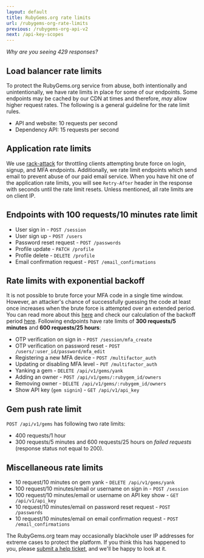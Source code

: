 ```yaml
---
layout: default
title: RubyGems.org rate limits
url: /rubygems-org-rate-limits
previous: /rubygems-org-api-v2
next: /api-key-scopes
---
```


<em class="t-gray">Why are you seeing 429 responses?</em>

Load balancer rate limits
----

To protect the RubyGems.org service from abuse, both intentionally and unintentionally, we have rate limits in place for some of our endpoints. Some endpoints may be cached by our CDN at times and therefore, _may_ allow higher request rates. The following is a general guideline for the rate limit rules.

* API and website: 10 requests per second
* Dependency API: 15 requests per second

Application rate limits
----

We use [rack-attack](https://github.com/kickstarter/rack-attack) for throttling clients attempting brute force on login, signup, and MFA endpoints. Additionally, we rate limit endpoints which send email to prevent abuse of our paid email service. When you have hit one of the application rate limits, you will see `Retry-After` header in the response with seconds until the rate limit resets. Unless mentioned, all rate limits are on client IP.

## Endpoints with 100 requests/10 minutes rate limit

* User sign in - `POST /session`
* User sign up - `POST /users`
* Password reset request - `POST /passwords`
* Profile update - `PATCH /profile`
* Profile delete - `DELETE /profile`
* Email confirmation request - `POST /email_confirmations`

## Rate limits with exponential backoff

It is not possible to brute force your MFA code in a single time window. However, an attacker's chance of successfully guessing the code at least once increases when the brute force is attempted over an extended period. You can read more about this [here](https://security.stackexchange.com/a/185917) and check our calculation of the backoff period [here](https://github.com/rubygems/rubygems.org/pull/2330#issuecomment-643931531).
Following endpoints have rate limits of **300 requests/5 minutes** and **600 requests/25 hours**:

* OTP verification on sign in - `POST /session/mfa_create`
* OTP verification on password reset - `POST /users/:user_id/password/mfa_edit`
* Registering a new MFA device - `POST /multifactor_auth`
* Updating or disabling MFA level - `PUT /multifactor_auth`
* Yanking a gem - `DELETE /api/v1/gems/yank`
* Adding an owner - `POST /api/v1/gems/:rubygem_id/owners`
* Removing owner - `DELETE /api/v1/gems/:rubygem_id/owners`
* Show API key (`gem signin`) - `GET /api/v1/api_key`

## Gem push rate limit

`POST /api/v1/gems` has following two rate limits:

* 400 requests/1 hour
* 300 requests/5 minutes and 600 requests/25 hours on *failed requests* (response status not equal to 200).

## Miscellaneous rate limits

* 10 request/10 minutes on gem yank - `DELETE /api/v1/gems/yank`
* 100 request/10 minutes/email or username on sign in - `POST /session`
* 100 request/10 minutes/email or username on API key show - `GET /api/v1/api_key`
* 10 request/10 minutes/email on password reset request - `POST /passwords`
* 10 request/10 minutes/email on email confirmation request - `POST /email_confirmations`

The RubyGems.org team may occasionally blackhole user IP addresses for extreme cases to protect the platform. If you think this has happened to you, please [submit a help ticket](https://help.rubygems.org/discussion/new), and we'll be happy to look at it.
